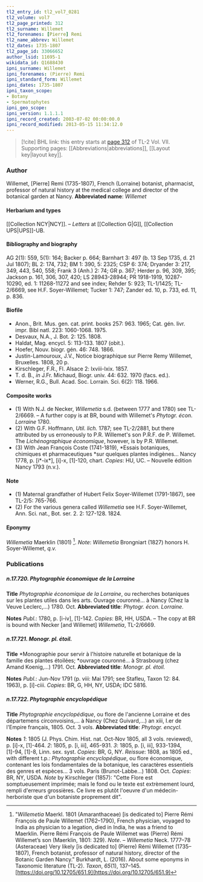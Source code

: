 ```yaml
---
tl2_entry_id: tl2_vol7_0281
tl2_volume: vol7
tl2_page_printed: 312
tl2_surname: Willemet
tl2_forenames: [Pierre] Remi
tl2_name_abbrev: Willemet
tl2_dates: 1735-1807
tl2_page_id: 33066652
author_lsid: 11695-1
wikidata_id: Q1688430
ipni_surname: Willemet
ipni_forenames: (Pierre) Remi
ipni_standard_form: Willemet
ipni_dates: 1735-1807
ipni_taxon_scope: 
- Botany
- Spermatophytes
ipni_geo_scope: 
ipni_version: 1.1.1.1
ipni_record_created: 2003-07-02 00:00:00.0
ipni_record_modified: 2013-05-15 11:34:12.0
---
```



> [!cite] BHL link: this entry starts at [page 312](https://www.biodiversitylibrary.org/page/33066652) of TL-2 Vol. VII.
> Supporting pages: [[Abbreviations|abbreviations]], [[Layout key|layout key]].

### Author

Willemet, \[Pierre\] Remi (1735-1807), French (Lorraine) botanist, pharmacist, professor of natural history at the medical college and director of the botanical garden at Nancy. 
**Abbreviated name**: *Willemet*

#### Herbarium and types

[[Collection NCY|NCY]]. – *Letters* at [[Collection G|G]], [[Collection UPS|UPS]]-UB.

#### Bibliography and biography

AG 2(1): 559, 5(1): 164; Backer p. 664; Barnhart 3: 497 (b. 13 Sep 1735, d. 21 Jul 1807); BL 2: 174, 732; BM 1: 390, 5: 2325; CSP 6: 374; Dryander 3: 217, 349, 443, 540, 558; Frank 3 (Anh.) 2: 74; GR p. 367; Herder p. 96, 309, 395; Jackson p. 161, 306, 307, 420; LS 28943-28944; PR 1918-1919, 10287-10290, ed. 1: 11268-11272 and see index; Rehder 5: 923; TL-1/1425; TL-2/6669, see H.F. Soyer-Willemet; Tucker 1: 747; Zander ed. 10, p. 733, ed. 11, p. 836.

#### Biofile

- Anon., Brit. Mus. gen. cat. print. books 257: 963. 1965; Cat. gén. livr. impr. Bibl natl. 223: 1060-1068. 1975.
- Desvaux, N.A., J. Bot. 2: 125. 1808.
- Haldat, Mag. encycl. 5: 113-133. 1807 (obit.).
- Hoefer, Nouv. biogr. gén. 46: 748. 1866.
- Justin-Lamouroux, J.V., Notice biographique sur Pierre Remy Willemet, Bruxelles. 1808, 20 p.
- Kirschleger, F.R., Fl. Alsace 2: lxviii-lxix. 1857.
- T. d. B., *in* J.Fr. Michaud, Biogr. univ. 44: 632. 1970 (facs. ed.).
- Werner, R.G., Bull. Acad. Soc. Lorrain. Sci. 6(2): 118. 1966.

#### Composite works

- (1) With N.J. de Necker, *Willemetia* s.d. (between 1777 and 1780) see TL-2/6669. – A further copy is at BR, bound with Willemet's *Phytogr. écon. Lorraine* 1780.
- (2) With G.F. Hoffmann, *Util. lich.* 1787; see TL-2/2881, but there attributed by us erroneously to P.R. Willemet's son P.R.F. de P. Willemet. The *Lichénographique économique*, however, is by P.R. Willemet.
- (3) With Jean François Coste (1741-1819), *Essais botaniques, chimiques et pharmaceutiques *sur quelques plantes indigènes... Nancy 1778, p. \[i\*-ix\*\], \[i\]-x, \[1\]-120, chart. *Copies*: HU, UC. – Nouvelle édition Nancy 1793 (n.v.).

#### Note

- (1) Maternal grandfather of Hubert Felix Soyer-Willemet (1791-1867), see TL-2/5: 765-766.
- (2) For the various genera called *Willemetia* see H.F. Soyer-Willemet, Ann. Sci. nat., Bot. ser. 2. 2: 127-128. 1824.

#### Eponymy

*Willemetia* Maerklin (1801) [^1]. *Note*: *Willemetia* Brongniart (1827) honors H. Soyer-Willemet, *q.v.*

### Publications

##### n.17.720. Phytographie économique de la Lorraine

**Title**
*Phytographie économique de la Lorraine*, ou recherches botaniques sur les plantes utiles dans les arts. Ouvrage couronné... à Nancy (Chez la Veuve Leclerc,...) 1780. Oct.
**Abbreviated title**: *Phytogr. écon. Lorraine*.

**Notes**
*Publ*.: 1780, p. \[i-iv\], \[1\]-142. *Copies*: BR, HH, USDA. – The copy at BR is bound with Necker \[and Willemet\] *Willemetia*, TL-2/6669.

##### n.17.721. Monogr. pl. étoil.

**Title**
*Monographie pour servir à l'histoire naturelle et botanique de la famille des plantes étoilées; *ouvrage couronné... à Strasbourg (chez Amand Koenig,...) 1791. Oct.
**Abbreviated title**: *Monogr. pl. étoil.*

**Notes**
*Publ*.: Jun-Nov 1791 (p. viii: Mai 1791; see Stafleu, Taxon 12: 84. 1963), p. \[i\]-ciii.
*Copies*: BR, G, HH, NY, USDA; IDC 5816.

##### n.17.722. Phytographie encyclopédique

**Title**
*Phytographie encyclopédique*, ou flore de l'ancienne Lorraine et des départemens circonvoisins,... à Nancy (Chez Guivard,...) an xiii, I.er de l'Empire français, 1805. Oct. 3 vols.
**Abbreviated title**: *Phytogr. encycl.*

**Notes**
*1*: 1805 (J. Phys. Chim. Hist. nat. Oct-Nov 1805, all 3 vols. reviewed), p. \[i\]-x, \[1\]-464.
*2*: 1805, p. \[i, iii\], 465-931.
*3*: 1805, p. \[i, iii\], 933-1394, \[1\]-94, \[1\]-8, Linn. sex. syst.
*Copies*: BR, G, NY.
*Reissue*: 1808, as 1805 ed., with different t.p.: *Phytographie encyclopédique*, ou flore économique, contenant les lois fondamentales de la botanique, les caractères essentiels des genres et espèces... 3 vols. Paris (Brunot-Labbe...) 1808. Oct. *Copies*: BR, NY, USDA.
*Note* by Kirschleger (1857): "Cette Flore est somptueusement imprimée; mais le fond ou le texte est extrèmement lourd, rempli d'erreurs grossières. Ce livre es plutôt l'oeuvre d'un médecin-herboriste que d'un botaniste proprement dit".

[^1]: "*Willemetia* Maerkl. 1801 (Amaranthaceae) \[is dedicated to\] Pierre Rémi François de Paule Willemet (1762–1790), French physician, voyaged to India as physician to a legation, died in India, he was a friend to Maerklin. Pierre Rémi François de Paule Willemet was (Pierre) Rémi Willemet’s son (Maerklin, 1801: 329). 
*Note*. – *Willemetia* Neck. 1777–78 (Asteraceae) Very likely \[is dedicated to\] (Pierre) Rémi Willemet (1735–1807), French botanist, professor of natural history, director of the Botanic Garden Nancy."
Burkhardt, L. (2016). About some eponyms in Taxonomic literature (TL-2). _Taxon_, _65_(1), 137–145. [https://doi.org/10.12705/651.9](https://doi.org/10.12705/651.9)

